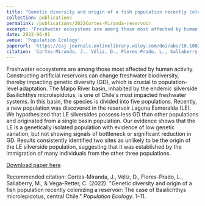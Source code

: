 ```yaml
---
title: "Genetic diversity and origin of a fish population recently colonizing a reservoir: The case of Basilichthys microlepidotus, central Chile"
collection: publications
permalink: /publications/2022Cortes-Miranda-reservoir
excerpt: 'Freshwater ecosystems are among those most affected by human activity. Constructing artificial reservoirs can change freshwater biodiversity, thereby impacting genetic diversity (GD), which is crucial to population-level adaptation. The Maipo River basin, inhabited by the endemic silverside <i>Basilichthys microlepidotus</i>, is one of Chile's most impacted freshwater systems. In this basin, the species is divided into five populations. Recently, a new population was discovered in the reservoir Laguna Esmeralda (LE). We hypothesized that LE silversides possess less GD than other populations and originated from a single basin population. Our evidence shows that the LE is a genetically isolated population with evidence of low genetic variation, but not showing signals of bottleneck or significant reduction in GD. Results consistently identified two sites as unlikely to be the origin of the LE silverside population, suggesting that it was established by the immigration of many individuals from the other three populations.'
date: 2022-06-01
venue: 'Population Ecology'
paperurl: 'https://esj-journals.onlinelibrary.wiley.com/doi/abs/10.1002/1438-390X.12118'
citation: 'Cortes-Miranda, J., Véliz, D., Flores-Prado, L., Sallaberry, M., & Vega-Retter, C. (2022). &quot;Genetic diversity and origin of a fish population recently colonizing a reservoir: The case of Basilichthys microlepidotus, central Chile&quot;. <i>Population Ecology</i>.  1–11.'
---
```

Freshwater ecosystems are among those most affected by human activity. Constructing artificial reservoirs can change freshwater biodiversity, thereby
impacting genetic diversity (GD), which is crucial to population-level adaptation. The Maipo River basin, inhabited by the endemic silverside Basilichthys
microlepidotus, is one of Chile's most impacted freshwater systems. In this
basin, the species is divided into five populations. Recently, a new population
was discovered in the reservoir Laguna Esmeralda (LE). We hypothesized that
LE silversides possess less GD than other populations and originated from a
single basin population. Our evidence shows that the LE is a genetically isolated population with evidence of low genetic variation, but not showing signals of bottleneck or significant reduction in GD. Results consistently
identified two sites as unlikely to be the origin of the LE silverside population,
suggesting that it was established by the immigration of many individuals from
the other three populations.

[Download paper here](https://esj-journals.onlinelibrary.wiley.com/doi/abs/10.1002/1438-390X.12118)

Recommended citation: Cortes-Miranda, J., Véliz, D., Flores-Prado, L., Sallaberry, M., & Vega-Retter, C. (2022). "Genetic diversity and origin of a fish population recently colonizing a reservoir: The case of Basilichthys microlepidotus, central Chile." <i>Population Ecology</i>.  1–11.